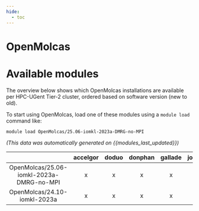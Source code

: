 ```yaml
---
hide:
  - toc
---
```


OpenMolcas
==========

# Available modules


The overview below shows which OpenMolcas installations are available per HPC-UGent Tier-2 cluster, ordered based on software version (new to old).

To start using OpenMolcas, load one of these modules using a `module load` command like:

```shell
module load OpenMolcas/25.06-iomkl-2023a-DMRG-no-MPI
```

*(This data was automatically generated on {{modules_last_updated}})*

| |accelgor|doduo|donphan|gallade|joltik|litleo|shinx|
| :---: | :---: | :---: | :---: | :---: | :---: | :---: | :---: |
|OpenMolcas/25.06-iomkl-2023a-DMRG-no-MPI|x|x|x|x|x|x|x|
|OpenMolcas/24.10-iomkl-2023a|x|x|x|x|x|x|x|
